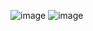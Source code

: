 ![image](https://github.com/thiagoAlves0/Modern_Login/assets/137732879/adede17e-c42a-4a29-9171-92af2fb35807)
![image](https://github.com/thiagoAlves0/Modern_Login/assets/137732879/f5979e5a-5d6e-4c18-a98f-e478b01bb870)


